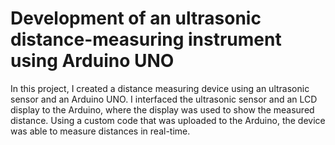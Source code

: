 # Development of an ultrasonic distance-measuring instrument using Arduino UNO

In this project, I created a distance measuring device using an ultrasonic sensor and an Arduino UNO. I interfaced the ultrasonic sensor and an LCD display to the Arduino, where the display was used to show the measured distance. Using a custom code that was uploaded to the Arduino, the device was able to measure distances in real-time.
